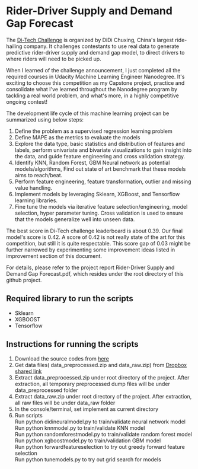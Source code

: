 # Rider-Driver Supply and Demand Gap Forecast
The [Di-Tech Challenge](http://research.xiaojukeji.com/competition/main.action?competitionId=DiTech2016&&locale=en) is organized by DiDi Chuxing, China's largest ride-hailing company. It challenges contestants to use real data to generate predictive rider-driver supply and demand gap model, to direct drivers to where riders will need to be picked up.

When I learned of the challenge announcement, I just completed all the required courses in Udacity Machine Learning Engineer Nanodegree. It's exciting to choose this competition as my Capstone project, practice and consolidate what I've learned throughout the Nanodegree program by tackling a real world problem, and what's more, in a highly competitive ongoing contest!

The development life cycle of this machine learning project can be summarized using below steps:

1.	Define the problem as a supervised regression learning problem
2.	Define MAPE as the metrics to evaluate the models
3.	Explore the data type, basic statistics and distribution of features and labels, perform univariate and bivariate visualizations to gain insight into the data, and guide feature engineering and cross validation strategy.
4.	Identify KNN, Random Forest, GBM Neural network as potential models/algorithms, Find out state of art benchmark that these models aims to reach/beat.
5.	Perform feature engineering, feature transformation, outlier and missing value handling.
6.	Implement models by leveraging Sklearn, XGBoost, and Tensorflow learning libraries.
7.	Fine tune the models via iterative feature selection/engineering, model selection, hyper parameter tuning. Cross validation is used to ensure that the models generalize well into unseen data.  

The best score in Di-Tech challenge leaderboard is about 0.39. Our final model's score is 0.42. A score of 0.42 is not really state of the art for this competition, but still it is quite respectable. This score gap of 0.03 might be further narrowed by experimenting some improvement ideas listed in improvement section of this document.

For details, please refer to the project report Rider-Driver Supply and Demand Gap Forecast.pdf, which resides under the root directory of this github project.



Required library to run the scripts
--------------
* Sklearn
* XGBOOST
* Tensorflow

Instructions for running the scripts
--------------
1.  Download the source codes from [here](https://github.com/LevinJ/Supply-demand-forecasting)
2.	Get data files( data_preprocessed.zip and data_raw.zip) from [Dropbox shared link](https://www.dropbox.com/sh/33cfeiidegucins/AACdvKFkiyCcbqByBTl3wG8wa?dl=0)
3.  Extract data_preprocessed.zip under root directory of the project. After extraction, all temporary preprocessed dump files will be under data_preprocessed folder
4.  Extract data_raw.zip under root directory of the project. After extraction, all raw files will be under data_raw folder
5.	In the console/terminal, set implement as current directory
5. 	Run scripts  
	Run python didineuralmodel.py  to train/validate neural network model   
	Run python knnmodel.py  to train/validate KNN model  
	Run python randomforestmodel.py  to train/validate random forest model  
	Run python xgboostmodel.py  to train/validation GBM model  
	Run python forwardfeatureselection  to try out greedy forward feature selection  
	Run python tunemodels.py to try out grid search for models  

